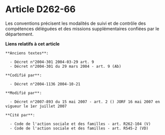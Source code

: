 # Article D262-66

Les conventions précisent les modalités de suivi et de contrôle des compétences déléguées et des missions supplémentaires
confiées par le département.

**Liens relatifs à cet article**

	**Anciens textes**:

	  - Décret n°2004-301 2004-03-29 art. 9
	  - Décret n°2004-301 du 29 mars 2004 - art. 9 (Ab)

	**Codifié par**:

	  - Décret n°2004-1136 2004-10-21

	**Modifié par**:

	  - Décret n°2007-893 du 15 mai 2007 - art. 2 () JORF 16 mai 2007 en vigueur le 1er juillet 2007

	**Cité par**:

	  - Code de l'action sociale et des familles - art. R262-104 (V)
	  - Code de l'action sociale et des familles - art. R545-2 (VD)
